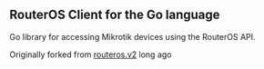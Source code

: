 ## RouterOS Client for the Go language

Go library for accessing Mikrotik devices using the RouterOS API.

Originally forked from [routeros.v2](https://github.com/go-routeros/routeros/tree/v2) long ago